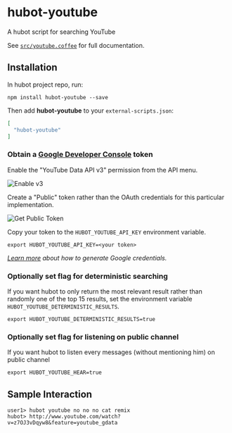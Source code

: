 # hubot-youtube

A hubot script for searching YouTube

See [`src/youtube.coffee`](src/youtube.coffee) for full documentation.

## Installation

In hubot project repo, run:

`npm install hubot-youtube --save`

Then add **hubot-youtube** to your `external-scripts.json`:

```json
[
  "hubot-youtube"
]
```

### Obtain a [Google Developer Console](https://console.developers.google.com) token

Enable the "YouTube Data API v3" permission from the API menu.

![Enable v3](https://cloud.githubusercontent.com/assets/80459/7863722/8161df38-0523-11e5-931a-5c2bf6d8105b.png)

Create a "Public" token rather than the OAuth credentials for this particular implementation. 

![Get Public Token](https://cloud.githubusercontent.com/assets/80459/7600553/f2fa44c2-f8d1-11e4-8edf-009c0e3f04f1.png)

Copy your token to the `HUBOT_YOUTUBE_API_KEY` environment variable.

```
export HUBOT_YOUTUBE_API_KEY=<your token>
```

_[Learn more](https://developers.google.com/console/help/new/?hl=en_US#generatingdevkeys) about how to generate Google credentials._

### Optionally set flag for deterministic searching

If you want hubot to only return the most relevant result rather than randomly one of the top 15 results, set the environment variable `HUBOT_YOUTUBE_DETERMINISTIC_RESULTS`.

```
export HUBOT_YOUTUBE_DETERMINISTIC_RESULTS=true
```
### Optionally set flag for listening on public channel

If you want hubot to listen every messages (without mentioning him) on public channel

```
export HUBOT_YOUTUBE_HEAR=true
```
## Sample Interaction

```
user1> hubot youtube no no no cat remix
hubot> http://www.youtube.com/watch?v=z7OJ3vDqyw8&feature=youtube_gdata
```
